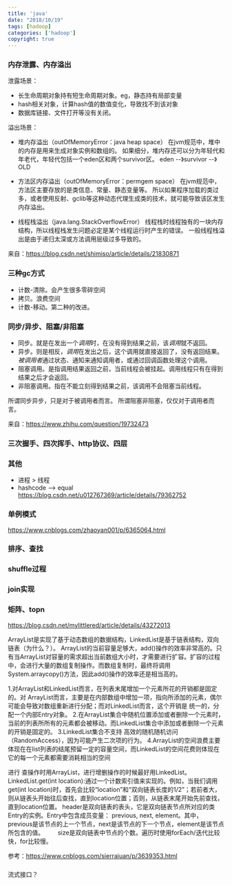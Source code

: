 ```yaml
---
title: 'java'
date: "2018/10/19"
tags: [hadoop]
categories: ['hadoop']
copyright: true
---
```

### 内存泄露、内存溢出
泄露场景：
- 长生命周期对象持有短生命周期对象。eg，静态持有局部变量
- hash相关对象，计算hash值的数值变化，导致找不到该对象
- 数据库链接、文件打开等没有关闭。

溢出场景：
- 堆内存溢出（outOfMemoryError：java heap space）
在jvm规范中，堆中的内存是用来生成对象实例和数组的。
如果细分，堆内存还可以分为年轻代和年老代，年轻代包括一个eden区和两个survivor区。
eden --》survivor --》OLD

- 方法区内存溢出（outOfMemoryError：permgem space）
在jvm规范中，方法区主要存放的是类信息、常量、静态变量等。
所以如果程序加载的类过多，或者使用反射、gclib等这种动态代理生成类的技术，就可能导致该区发生内存溢出。

- 线程栈溢出（java.lang.StackOverflowError）
线程栈时线程独有的一块内存结构，所以线程栈发生问题必定是某个线程运行时产生的错误。
一般线程栈溢出是由于递归太深或方法调用层级过多导致的。

来自：https://blog.csdn.net/shimiso/article/details/21830871

### 三种gc方式
- 计数-清除。会产生很多零碎空间
- 拷贝。浪费空间
- 计数-移动。第二种的改进。

### 同步/异步、阻塞/非阻塞
- 同步。就是在发出一个*调用*时，在没有得到结果之前，该*调用*就不返回。
- 异步。则是相反，*调用*在发出之后，这个调用就直接返回了，没有返回结果。*被调用者*通过状态、通知来通知调用者，或通过回调函数处理这个调用。
- 阻塞调用。是指调用结果返回之前，当前线程会被挂起。调用线程只有在得到结果之后才会返回。
- 非阻塞调用。指在不能立刻得到结果之前，该调用不会阻塞当前线程。

所谓同步异步，只是对于被调用者而言。
所谓阻塞非阻塞，仅仅对于调用者而言。

来自：https://www.zhihu.com/question/19732473

### 三次握手、四次挥手、http协议、四层
### 其他
- 进程 > 线程
- hashcode ——> equal 
https://blog.csdn.net/u012767369/article/details/79362752
### 单例模式
https://www.cnblogs.com/zhaoyan001/p/6365064.html
### 排序、查找
### shuffle过程
### join实现
### 矩阵、topn
https://blog.csdn.net/mylittlered/article/details/43272013

ArrayList是实现了基于动态数组的数据结构，LinkedList是基于链表结构，双向链表（为什么？）。
ArrayList的当前容量足够大，add()操作的效率非常高的。只有当ArrayList对容量的需求超出当前数组大小时，才需要进行扩容。扩容的过程中，会进行大量的数组复制操作。而数组复制时，最终将调用System.arraycopy()方法，因此add()操作的效率还是相当高的。

1.对ArrayList和LinkedList而言，在列表末尾增加一个元素所花的开销都是固定的。对 ArrayList而言，主要是在内部数组中增加一项，指向所添加的元素，偶尔可能会导致对数组重新进行分配；而对LinkedList而言，这个开销是 统一的，分配一个内部Entry对象。
2.在ArrayList集合中随机位置添加或者删除一个元素时，当前的列表所所有的元素都会被移动。而LinkedList集合中添加或者删除一个元素的开销是固定的。
3.LinkedList集合不支持 高效的随机随机访问（RandomAccess），因为可能产生二次项的行为。
4.ArrayList的空间浪费主要体现在在list列表的结尾预留一定的容量空间，而LinkedList的空间花费则体现在它的每一个元素都需要消耗相当的空间

进行 查操作时用ArrayList，进行增删操作的时候最好用LinkedList。
LinkedList.get(int location):通过一个计数索引值来实现的。例如，当我们调用get(int location)时，首先会比较“location”和“双向链表长度的1/2”；若前者大，则从链表头开始往后查找，直到location位置；否则，从链表末尾开始先前查找，直到location位置。
header是双向链表的表头，它是双向链表节点所对应的类Entry的实例。Entry中包含成员变量： previous, next, element。其中，previous是该节点的上一个节点，next是该节点的下一个节点，element是该节点所包含的值。
　　size是双向链表中节点的个数。遍历时使用forEach/迭代比较快，for比较慢。

参考：https://www.cnblogs.com/sierrajuan/p/3639353.html
###
流式接口？
